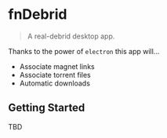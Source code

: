 # fnDebrid
> A real-debrid desktop app.

Thanks to the power of `electron` this app will...

* Associate magnet links
* Associate torrent files
* Automatic downloads


## Getting Started
TBD

